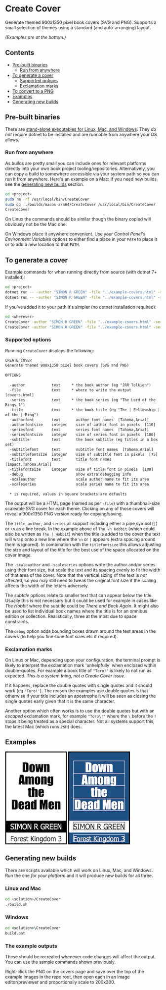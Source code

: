 ﻿# Create Cover

Generate themed 900x1350 pixel book covers (SVG and PNG).
Supports a small selection of themes using a standard (and auto-arranging) layout.

*(Examples are at the bottom.)*

## Contents

- [Pre-built binaries](#pre-built-binaries)
    - [Run from anywhere](#run-from-anywhere)
- [To generate a cover](#to-generate-a-cover)
    - [Supported options](#supported-options)
    - [Exclamation marks](#exclamation-marks)
- [To convert to a PNG](#to-convert-to-a-png)
- [Examples](#examples)
- [Generating new builds](#generating-new-builds)

## Pre-built binaries

There are [stand-alone executables for Linux, Mac, and Windows](./builds).
They *do not* require dotnet to be installed and are runnable from anywhere your OS allows.

### Run from anywhere

As builds are pretty small you can include ones for relevant platforms directly into your own book project tooling/repositories. Alternatively, you can copy a build to somewhere accessible via your system path so you can run it from anywhere. Here's an example on a Mac:
If you need new builds see the [generating new builds](#generating-new-builds) section.

```sh
cd <project>
sudo rm -rf /usr/local/bin/CreateCover
sudo cp ../builds/macos-arm64/CreateCover /usr/local/bin/CreateCover
CreateCover
```

On Linux the commands should be similar though the binary copied will obviously not be the Mac one.

On Windows place it anywhere convenient. Use your *Control Panel*'s *Environment Variables* options to either find a place in your `PATH` to place it or to add a new location to that `PATH`.

## To generate a cover

Example commands for when running directly from source (with dotnet 7+ installed):

```sh
cd <project>
dotnet run -- -author "SIMON R GREEN" -file "../example-covers.html" -series "Hawk & Fisher 1-3" -subtitle "Hawk and Fisher|Winner Takes All|The God Killer" -title "Swords|of|Haven" -scaleauthor -scaleseries
dotnet run -- -author "SIMON R GREEN" -file "../example-covers.html" -series "Hawk & Fisher 4-6" -subtitle "Wolf in the Fold|Guard Against Dishonor|The Bones of Haven" -title "Guards|of|Haven" -scaleauthor -scaleseries
```

If you've added it to your path it's simpler (no dotnet installation required):

```sh
cd <wherever>
CreateCover -author "SIMON R GREEN" -file "../example-covers.html" -series "Hawk & Fisher 1-3" -subtitle "Hawk and Fisher|Winner Takes All|The God Killer" -title "Swords|of|Haven" -scaleauthor -scaleseries
CreateCover -author "SIMON R GREEN" -file "../example-covers.html" -series "Hawk & Fisher 4-6" -subtitle "Wolf in the Fold|Guard Against Dishonor|The Bones of Haven" -title "Guards|of|Haven" -scaleauthor -scaleseries
```

### Supported options

Running `CreateCover` displays the following:

```
CREATE COVER
Generate themed 900x1350 pixel book covers (SVG and PNG)

OPTIONS

  -author            text     * the book author (eg "JRR Tolkien")
  -file              text     * where to write the output  [covers.html]
  -series            text     * the book series (eg "The Lord of the Rings 1")
  -title             text     * the book title (eg "The | Fellowship | of the | Ring")
  -authorfont        text       author font names  [Tahoma,Arial]
  -authorfontsize    integer    size of author font in pixels  [110]
  -seriesfont        text       series font names  [Tahoma,Arial]
  -seriesfontsize    integer    size of series font in pixels  [100]
  -subtitle          text       the book subtitle (eg titles in a box set)
  -subtitlefont      text       subtitle font names  [Tahoma,Arial]
  -subtitlefontsize  integer    size of subtitle font in pixels  [75]
  -titlefont         text       title font names  [Impact,Tahoma,Arial]
  -titlefontsize     integer    size of title font in pixels  [180]
  -debug                        show extra debugging info
  -scaleauthor                  scale author name to fit its area
  -scaleseries                  scale series name to fit its area

  * is required, values in square brackets are defaults
```

The output will be a HTML page (named as per `-file`) with a thumbnail-size scaleable SVG cover for each theme.
Clicking on any of those covers will reveal a 900x1350 PNG version ready for copying/saving.

The `title`, `author`, and `series` all support including either a pipe symbol (`|`) or `\n` as a line break.  In the example above of `The \n Hobbit` (which could also be written as `The | Hobbit`) when the title is added to the cover the text will wrap onto a new line where the `\n` or `|` appears (extra spacing around them is ignored).
In combination with the `titlefontsize` this allows adjusting the size and layout of the title for the best use of the space allocated on the cover image.

The `-scaleauthor` and `-scaleseries` options write the author and/or series using their font size, but scale the text and its spacing evenly to fit the width of that area of the cover.
Note that the vertical sizing of the text is *not* affected, so you may still need to tweak the original font size if the scaling affects the width of the letters adversely.

The *subtitle* options relate to smaller text that can appear below the title.
Usually this is not necessary but it could be used for example in cases like *The Hobbit* where the subtitle could be *There and Back Again*.
It might also be used to list individual book names where the title is for an omnibus edition or collection. Realistically, three at the most due to space constraints.

The `debug` option adds bounding boxes drawn around the text areas in the covers (to help you fine-tune font sizes etc if required).

### Exclamation marks

 On Linux or Mac, depending upon your configuration, the terminal prompt is likely to interpret the exclamation mark 'unhelpfully' when enclosed within double-quotes. For example a book title of `"Toro!"` is likely to not run as expected. *This is a system thing, not a Create Cover issue*.

If it happens, replace the double quotes with single quotes and it should work (eg `'Toro!'`).
The reason the examples use double quotes is that otherwise if your title includes an apostrophe it will be seen as closing the single quotes early given that it is the same character.

Another option which often works is to use the double quotes but with an *escaped* exclamation mark, for example `"Toro\!"` where the `\` before the `!` stops it being treated as a special character. Not all systems support this; the latest Mac (which runs *zsh*) does.

## Examples

![The standard output](./example-default.png)
![With the `-debug` flag](./example-debug.png)

## Generating new builds

There are scripts available which will work on Linux, Mac, and Windows.
Run the one *for your platform* and it will produce new builds for all three.

### Linux and Mac

```sh
cd <solution>/CreateCover
./build.sh
```

### Windows

```bat
cd <solution>\CreateCover
build.bat
```

### The example outputs

These should be recreated whenever code changes will affect the output.
You can use the sample commands shown previously.

Right-click the PNG on the covers page and save over the top of the example images in the repo root, then open each in an image editor/previewer and proportionally scale to 200x300.
